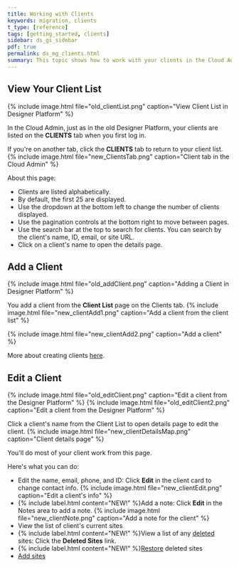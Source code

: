 ```yaml
---
title: Working with Clients
keywords: migration, clients
t_type: [reference]
tags: [getting_started, clients]
sidebar: ds_gs_sidebar
pdf: true
permalink: ds_mg_clients.html
summary: This topic shows how to work with your clients in the Cloud Admin
---
```

## View Your Client List
{% include image.html file="old_clientList.png" caption="View Client List in Designer Platform" %}

In the Cloud Admin, just as in the old Designer Platform, your clients are listed on the **CLIENTS** tab when you first log in.

If you're on another tab, click the **CLIENTS** tab to return to your client list.
{% include image.html file="new_ClientsTab.png" caption="Client tab in the Cloud Admin" %}

About this page:
* Clients are listed alphabetically.
* By default, the first 25 are displayed.
* Use the dropdown at the bottom left to change the number of clients displayed.
* Use the pagination controls at the bottom right to move between pages.
* Use the search bar at the top to search for clients. You can search by the client's name, ID, email, or site URL.
* Click on a client's name to open the details page.

## Add a Client
{% include image.html file="old_addClient.png" caption="Adding a Client in Designer Platform" %}

You add a client from the **Client List** page on the Clients tab.
{% include image.html file="new_clientAdd1.png" caption="Add a client from the client list" %}

{% include image.html file="new_clientAdd2.png" caption="Add a client" %}

More about creating clients [here](ds_gs_clients.html).

## Edit a Client
{% include image.html file="old_editClient.png" caption="Edit a client from the Designer Platform" %}
{% include image.html file="old_editClient2.png" caption="Edit a client from the Designer Platform" %}

Click a client's name from the Client List to open details page to edit the client.
{% include image.html file="new_clientDetailsMap.png" caption="Client details page" %}

You'll do most of your client work from this page.

Here's what you can do:
<ul>
  <li>Edit the name, email, phone, and ID: Click <strong>Edit</strong> in the client card to change contact info.
    {% include image.html file="new_clientEdit.png" caption="Edit a client's info" %}</li>
  <li>{% include label.html content="NEW!" %}Add a note: Click <strong>Edit</strong> in the Notes area to add a note.
    {% include image.html file="new_clientNote.png" caption="Add a note for the client" %}</li>

  <li>View the list of client's current sites</li>
  <li>{% include label.html content="NEW!" %}View a list of any <a href="ds_gs_cr_sites.html#delete-a-site">deleted</a> sites: Click the <strong>Deleted Sites</strong> link.</li>
  <li>{% include label.html content="NEW!" %}<a href="ds_gs_restore.md">Restore</a> deleted sites</li>
  <li><a href="ds_gs_cr_sites.md">Add sites</a></li>
</ul>
